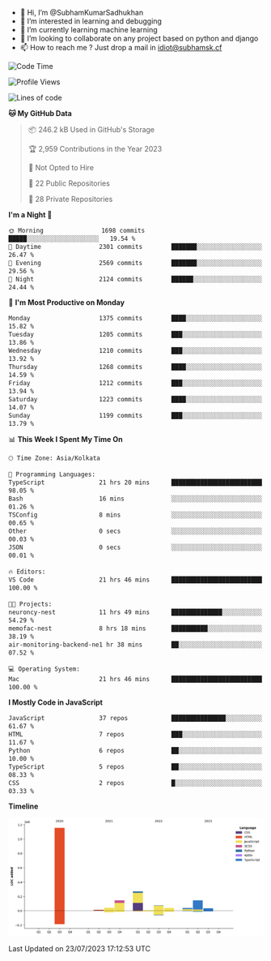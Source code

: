 - 👋 Hi, I’m @SubhamKumarSadhukhan
- 👀 I’m interested in learning and debugging
- 🌱 I’m currently learning machine learning
- 💞️ I’m looking to collaborate on any project based on python and django
- 📫 How to reach me ?
      Just drop a mail in idiot@subhamsk.cf

<!---
SubhamKumarSadhukhan/SubhamKumarSadhukhan is a ✨ special ✨ repository because its `README.md` (this file) appears on your GitHub profile.
You can click the Preview link to take a look at your changes.
--->


<!--START_SECTION:waka-->
![Code Time](http://img.shields.io/badge/Code%20Time-1%2C358%20hrs%2032%20mins-blue)

![Profile Views](http://img.shields.io/badge/Profile%20Views-1-blue)

![Lines of code](https://img.shields.io/badge/From%20Hello%20World%20I%27ve%20Written-2.0%20million%20lines%20of%20code-blue)

**🐱 My GitHub Data** 

> 📦 246.2 kB Used in GitHub's Storage 
 > 
> 🏆 2,959 Contributions in the Year 2023
 > 
> 🚫 Not Opted to Hire
 > 
> 📜 22 Public Repositories 
 > 
> 🔑 28 Private Repositories 
 > 
**I'm a Night 🦉** 

```text
🌞 Morning                1698 commits        █████░░░░░░░░░░░░░░░░░░░░   19.54 % 
🌆 Daytime                2301 commits        ███████░░░░░░░░░░░░░░░░░░   26.47 % 
🌃 Evening                2569 commits        ███████░░░░░░░░░░░░░░░░░░   29.56 % 
🌙 Night                  2124 commits        ██████░░░░░░░░░░░░░░░░░░░   24.44 % 
```
📅 **I'm Most Productive on Monday** 

```text
Monday                   1375 commits        ████░░░░░░░░░░░░░░░░░░░░░   15.82 % 
Tuesday                  1205 commits        ███░░░░░░░░░░░░░░░░░░░░░░   13.86 % 
Wednesday                1210 commits        ███░░░░░░░░░░░░░░░░░░░░░░   13.92 % 
Thursday                 1268 commits        ████░░░░░░░░░░░░░░░░░░░░░   14.59 % 
Friday                   1212 commits        ███░░░░░░░░░░░░░░░░░░░░░░   13.94 % 
Saturday                 1223 commits        ████░░░░░░░░░░░░░░░░░░░░░   14.07 % 
Sunday                   1199 commits        ███░░░░░░░░░░░░░░░░░░░░░░   13.79 % 
```


📊 **This Week I Spent My Time On** 

```text
🕑︎ Time Zone: Asia/Kolkata

💬 Programming Languages: 
TypeScript               21 hrs 20 mins      █████████████████████████   98.05 % 
Bash                     16 mins             ░░░░░░░░░░░░░░░░░░░░░░░░░   01.26 % 
TSConfig                 8 mins              ░░░░░░░░░░░░░░░░░░░░░░░░░   00.65 % 
Other                    0 secs              ░░░░░░░░░░░░░░░░░░░░░░░░░   00.03 % 
JSON                     0 secs              ░░░░░░░░░░░░░░░░░░░░░░░░░   00.01 % 

🔥 Editors: 
VS Code                  21 hrs 46 mins      █████████████████████████   100.00 % 

🐱‍💻 Projects: 
neuroncy-nest            11 hrs 49 mins      ██████████████░░░░░░░░░░░   54.29 % 
memofac-nest             8 hrs 18 mins       ██████████░░░░░░░░░░░░░░░   38.19 % 
air-monitoring-backend-ne1 hr 38 mins        ██░░░░░░░░░░░░░░░░░░░░░░░   07.52 % 

💻 Operating System: 
Mac                      21 hrs 46 mins      █████████████████████████   100.00 % 
```

**I Mostly Code in JavaScript** 

```text
JavaScript               37 repos            ███████████████░░░░░░░░░░   61.67 % 
HTML                     7 repos             ███░░░░░░░░░░░░░░░░░░░░░░   11.67 % 
Python                   6 repos             ██░░░░░░░░░░░░░░░░░░░░░░░   10.00 % 
TypeScript               5 repos             ██░░░░░░░░░░░░░░░░░░░░░░░   08.33 % 
CSS                      2 repos             █░░░░░░░░░░░░░░░░░░░░░░░░   03.33 % 
```



**Timeline**

![Lines of Code chart](https://raw.githubusercontent.com/SubhamKumarSadhukhan/SubhamKumarSadhukhan/main/assets/bar_graph.png)


 Last Updated on 23/07/2023 17:12:53 UTC
<!--END_SECTION:waka-->
